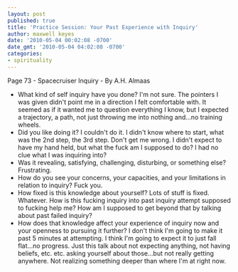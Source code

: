 ```yaml
---
layout: post
published: true
title: 'Practice Session: Your Past Experience with Inquiry'
author: maxwell keyes
date: '2010-05-04 00:02:08 -0700'
date_gmt: '2010-05-04 04:02:08 -0700'
categories:
- spirituality
---
```


Page 73 - Spacecruiser Inquiry - By A.H. Almaas

* What kind of self inquiry have you done? I'm not sure. The pointers I was given didn't point me in a direction I felt
comfortable with. It seemed as if it wanted me to question everything I know, but I expected a trajectory, a path, not
just throwing me into nothing and...no training wheels.
* Did you like doing it? I couldn't do it. I didn't know where to start, what was the 2nd step, the 3rd step. Don't get
me wrong. I didn't expect to have my hand held, but what the fuck am I supposed to do? I had no clue what I was
inquiring into?
* Was it revealing, satisfying, challenging, disturbing, or something else? Frustrating.
* How do you see your concerns, your capacities, and your limitations in relation to inquiry? Fuck you.
* How fixed is this knowledge about yourself? Lots of stuff is fixed. Whatever. How is this fucking inquiry into past
inquiry attempt supposed to fucking help me? How am I supposed to get beyond that by talking about past failed inquiry?
* How does that knowledge affect your experience of inquiry now and your openness to pursuing it further? I don't think
I'm going to make it past 5 minutes at attempting. I think I'm going to expect it to just fall flat...no progress. Just
this talk about not expecting anything, not having beliefs, etc. etc. asking yourself about those...but not really
getting anywhere. Not realizing something deeper than where I'm at right now.
